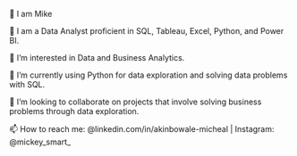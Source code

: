 👋 I am Mike

👋 I am a Data Analyst proficient in SQL, Tableau, Excel, Python, and Power BI. 

👀 I’m interested in Data and Business Analytics. 

🌱 I’m currently using Python for data exploration and solving data problems with SQL. 

💞️ I’m looking to collaborate on projects that involve solving business problems through data exploration. 

📫 How to reach me: @linkedin.com/in/akinbowale-micheal | Instagram: @mickey_smart_

<!---
olayimikatimileyin/olayimikatimileyin is a ✨ special ✨ repository because its `README.md` (this file) appears on your GitHub profile.
You can click the Preview link to take a look at your changes.
--->
